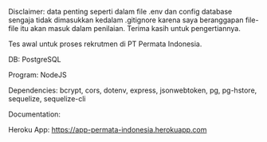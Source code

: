 Disclaimer: data penting seperti dalam file .env dan config database sengaja tidak dimasukkan kedalam .gitignore karena saya beranggapan file-file itu akan masuk dalam penilaian. Terima kasih untuk pengertiannya.

Tes awal untuk proses rekrutmen di PT Permata Indonesia.

DB: PostgreSQL

Program: NodeJS

Dependencies: bcrypt, cors, dotenv, express, jsonwebtoken, pg, pg-hstore, sequelize, sequelize-cli

Documentation:

Heroku App: https://app-permata-indonesia.herokuapp.com
